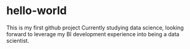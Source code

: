 # hello-world
This is my first github project
Currently studying data science, looking forward to leverage my BI development experience into being a data scientist.
